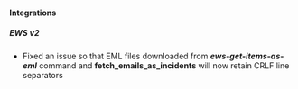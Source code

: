 
#### Integrations

##### EWS v2

- Fixed an issue so that EML files downloaded from ***ews-get-items-as-eml*** command and **fetch_emails_as_incidents** will now retain CRLF line separators